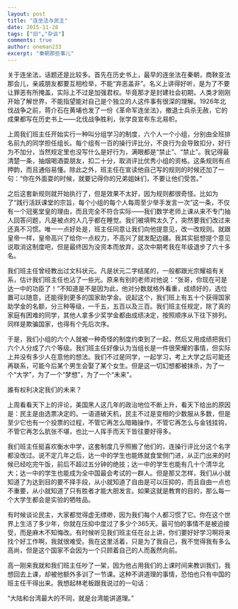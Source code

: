 ```yaml
---
layout: post
title: "连坐法与民主"
date: 2015-11-28
tags: ["旧","杂谈"]
comments: true
author: oneman233
excerpt: "秦朝那些事儿"
---
```


关于连坐法，话题还是比较多。首先在历史书上，最早的连坐法在秦朝，商鞅变法那会儿，亲戚朋友都要互相检举，不能“弃恶盖非”。名义上讲得好听，是为了不要让罪恶有所掩盖，实际上不过是加强君权。毕竟那才是封建社会初期，人类才刚刚开始了解世界，不能指望能对自己是个独立的人这件事有很深的理解。1926年北伐战争之前，蒋介石在黄埔也发了一份《革命军连坐法》，撤退士兵杀无赦，它的成果都写在历史书上——北伐战争胜利，张学良宣布东北易帜。

上周我们班主任开始实行一种叫分组学习的制度，六个人一个小组，分别由全班排名前九的同学担任组长。每个组有一百的操行评比分，不良行为会导致扣分，好行为不加分，当然规定里也没写什么是好行为，满眼都是“禁止”、“禁止”。我记得最清楚一条，抽烟喝酒耍朋友，扣二十分，取消评比优秀小组的资格。这条规则有点押韵，而且通俗易懂。除此之外，班主任在宣读他自己写的规则的时候还加了一句：“你在外面耍的时候，就要记得你的兄弟姐妹们，不要让他们受苦。”

之后这套新规则就开始执行了，但是效果不太好，因为规则都很奇怪。比如为了“践行活跃课堂的宗旨，每个小组的每个人每周至少举手发言一次”这一条，不仅有一个冠冕堂皇的理由，而且完全不符合实际——我们数学老师上课从来不专门抽人回答问题，凡是被点的人几乎都在睡觉。我们被填鸭太久了，突然要我们改过来还真不习惯。唯一一点好处是，班主任同意让我们向他提意见，改一改规则。就跟皇帝一样，皇帝高兴了给你一点权力，不高兴了就发配边疆。我其实挺想提个意见说取消这制度吧，但是最终因为没资本而放弃，这次中期考我在年级退步了六十多名。

我们班主任曾经教出过文科状元。凡是状元二字结尾的，一般都跟光宗耀祖有关系，估计我们班主任也沾了一些光。原来有别的老师对他说：“张哥，你现在可是达一中的功臣了！”不知道是不是因为此，他对分数就格外看重，成绩好的，选位置可以随意，还能得到更多的国家助学金。说起这个，我们班上有五十个获得国家助学金的名额，分三种等级，一千五，五百以及三百。我们班主任规定，除了真的家庭有困难的同学，其他人拿多少奖学金都由成绩决定，按照顺序从下往下排列。同样是欺骗国家，也得有个先后次序。

于是，我们小组的六个人就被一种奇怪的制度约束到了一起，然后又用成绩把我们六个人分成了六个等级。我们班主任好像认为当组长是一件很荣耀的事情，但实际上并没有多少人在意他的想法。我们不过是同学，一起学习，考上大学之后可能还再联系，可能今后某个男生会娶了某个女生。但是这一切幻想都被抹杀，为了一个“大学”，为了一个“梦想”，为了一个“未来”。

誰有权利决定我们的未来？

上周看看天下上的评论，美国黑人这几年的政治地位不断上升，看天下给出的原因是：民主是由选票决定的。一语道破天机，民主不过是变相的少数服从多数，但是至少它也有一个投票的过程，不管它再怎么暗箱操作，不管它再怎么与金钱挂钩，不管它再怎么肮张不堪，也比一人挥手而天下皆往要好得多。

我们班主任挺喜欢衡水中学，这套制度几乎照搬了他们的，连操行评比分这个名字都没改过。说不定几年之后，达一中的学生也能练就食堂侧门进，从正门出来的时候已经吃完午饭，前后不超过五分钟的绝技；达一中的学生也能有几十个清华北大；达一中的学生也能成为全中国最会考试的一群人。但是那又怎样，我们从小就知道了为达到目的要不择手段，从小就知道了自由是可以压抑的，而且自由一点也不重要，从小就知道了只有胜者才能大胆发言。如果这就是教育的目的，那么每一个大学生都会是实验的牺牲品。

有时候谈论民主，大家都觉得虚无缥缈，因为我们每个人都习惯了它。你在这个世界上生活了多少年，你就在压抑中度过了多少个365天。最可怕的事情不是被迫接受，而是麻木不知悔改。有时候听见我们班主任在台上讲，你们要好好学习啊将来找个好工作啊，我就很难受。我在这里活着，只是为了我自己，我不觉得我有多么高尚，但是这个国家不会因为一个只顾着自己的人而轰然向前。

高一刚来我就和我们班主任吵了一架，因为他占用我们的上课时间来教训我们，我想回去上课，却被他额外多训了一节课。这种不讲道理的事情，恐怕也只有中国的班主任干得出来。我想起林老板跟我说过的一句话：

“大陆和台湾最大的不同，就是台湾能讲道理。”